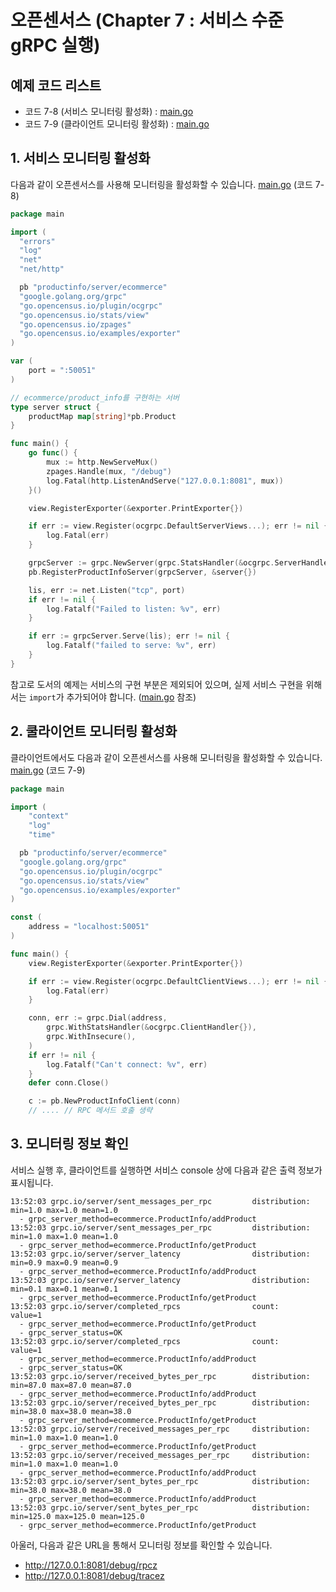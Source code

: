# 오픈센서스 (Chapter 7 : 서비스 수준 gRPC 실행)

## 예제 코드 리스트
- 코드 7-8 (서비스 모니터링 활성화) : [main.go](productinfo/server/main.go)
- 코드 7-9 (클라이언트 모니터링 활성화) : [main.go](productinfo/client/main.go)

## 1. 서비스 모니터링 활성화
다음과 같이 오픈센서스를 사용해 모니터링을 활성화할 수 있습니다. [main.go](productinfo/server/main.go) (코드 7-8)
```go
package main

import (
  "errors"
  "log"
  "net"
  "net/http"

  pb "productinfo/server/ecommerce"
  "google.golang.org/grpc"
  "go.opencensus.io/plugin/ocgrpc"
  "go.opencensus.io/stats/view"
  "go.opencensus.io/zpages"
  "go.opencensus.io/examples/exporter"
)

var (
	port = ":50051"
)

// ecommerce/product_info를 구현하는 서버
type server struct {
	productMap map[string]*pb.Product
}

func main() {
	go func() {
		mux := http.NewServeMux()
		zpages.Handle(mux, "/debug")
		log.Fatal(http.ListenAndServe("127.0.0.1:8081", mux))
	}()

	view.RegisterExporter(&exporter.PrintExporter{})

	if err := view.Register(ocgrpc.DefaultServerViews...); err != nil {
		log.Fatal(err)
	}

	grpcServer := grpc.NewServer(grpc.StatsHandler(&ocgrpc.ServerHandler{}))
	pb.RegisterProductInfoServer(grpcServer, &server{})

	lis, err := net.Listen("tcp", port)
	if err != nil {
		log.Fatalf("Failed to listen: %v", err)
	}

	if err := grpcServer.Serve(lis); err != nil {
		log.Fatalf("failed to serve: %v", err)
	}
}
```
참고로 도서의 예제는 서비스의 구현 부분은 제외되어 있으며, 실제 서비스 구현을 위해서는 `import`가 추가되어야 합니다. ([main.go](productinfo/server/main.go) 참조)

## 2. 쿨라이언트 모니터링 활성화
클라이언트에서도 다음과 같이 오픈센서스를 사용해 모니터링을 활성화할 수 있습니다. [main.go](productinfo/client/main.go) (코드 7-9)
```go
package main

import (
	"context"
	"log"
	"time"

  pb "productinfo/server/ecommerce"
  "google.golang.org/grpc"
  "go.opencensus.io/plugin/ocgrpc"
  "go.opencensus.io/stats/view"
  "go.opencensus.io/examples/exporter"
)

const (
	address = "localhost:50051"
)

func main() {
	view.RegisterExporter(&exporter.PrintExporter{})

	if err := view.Register(ocgrpc.DefaultClientViews...); err != nil {
		log.Fatal(err)
	}

	conn, err := grpc.Dial(address,
		grpc.WithStatsHandler(&ocgrpc.ClientHandler{}),
		grpc.WithInsecure(),
	)
	if err != nil {
		log.Fatalf("Can't connect: %v", err)
	}
	defer conn.Close()

	c := pb.NewProductInfoClient(conn)
	// .... // RPC 메서드 호출 생략
```

## 3. 모니터링 정보 확인
서비스 실행 후, 클라이언트를 실행하면 서비스 console 상에 다음과 같은 출력 정보가 표시됩니다.
```shell
13:52:03 grpc.io/server/sent_messages_per_rpc         distribution: min=1.0 max=1.0 mean=1.0
  - grpc_server_method=ecommerce.ProductInfo/addProduct
13:52:03 grpc.io/server/sent_messages_per_rpc         distribution: min=1.0 max=1.0 mean=1.0
  - grpc_server_method=ecommerce.ProductInfo/getProduct
13:52:03 grpc.io/server/server_latency                distribution: min=0.9 max=0.9 mean=0.9
  - grpc_server_method=ecommerce.ProductInfo/addProduct
13:52:03 grpc.io/server/server_latency                distribution: min=0.1 max=0.1 mean=0.1
  - grpc_server_method=ecommerce.ProductInfo/getProduct
13:52:03 grpc.io/server/completed_rpcs                count:        value=1
  - grpc_server_method=ecommerce.ProductInfo/getProduct
  - grpc_server_status=OK
13:52:03 grpc.io/server/completed_rpcs                count:        value=1
  - grpc_server_method=ecommerce.ProductInfo/addProduct
  - grpc_server_status=OK
13:52:03 grpc.io/server/received_bytes_per_rpc        distribution: min=87.0 max=87.0 mean=87.0
  - grpc_server_method=ecommerce.ProductInfo/addProduct
13:52:03 grpc.io/server/received_bytes_per_rpc        distribution: min=38.0 max=38.0 mean=38.0
  - grpc_server_method=ecommerce.ProductInfo/getProduct
13:52:03 grpc.io/server/received_messages_per_rpc     distribution: min=1.0 max=1.0 mean=1.0
  - grpc_server_method=ecommerce.ProductInfo/getProduct
13:52:03 grpc.io/server/received_messages_per_rpc     distribution: min=1.0 max=1.0 mean=1.0
  - grpc_server_method=ecommerce.ProductInfo/addProduct
13:52:03 grpc.io/server/sent_bytes_per_rpc            distribution: min=38.0 max=38.0 mean=38.0
  - grpc_server_method=ecommerce.ProductInfo/addProduct
13:52:03 grpc.io/server/sent_bytes_per_rpc            distribution: min=125.0 max=125.0 mean=125.0
  - grpc_server_method=ecommerce.ProductInfo/getProduct
```

아울러, 다음과 같은 URL을 통해서 모니터링 정보를 확인할 수 있습니다.
- http://127.0.0.1:8081/debug/rpcz
- http://127.0.0.1:8081/debug/tracez


